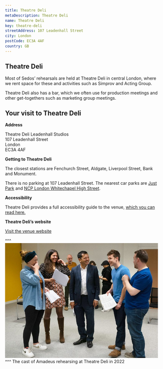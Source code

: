 ```yaml
---
title: Theatre Deli
metaDescription: Theatre Deli
name: Theatre Deli
key: theatre-deli
streetAddress: 107 Leadenhall Street
city: London
postCode: EC3A 4AF
country: GB
---
```

## Theatre Deli

Most of Sedos’ rehearsals are held at Theatre Deli in central London, where we rent space for these and activities such as Simprov and Acting Group. 

Theatre Deli also has a bar, which we often use for production meetings and other get-togethers such as marketing group meetings. 

## Your visit to Theatre Deli

**Address**

Theatre Deli Leadenhall Studios\
107 Leadenhall Street\
London\
EC3A 4AF

**Getting to Theatre Deli**

The closest stations are Fenchurch Street, Aldgate, Liverpool Street, Bank and Monument.

There is no parking at 107 Leadenhall Street. The nearest car parks are [Just Park](https://goo.gl/maps/bnLttEVCBxfsTqZ67) and [NCP London Whitechapel High Street](https://goo.gl/maps/Ubvut5FEJJjzMPta8).

**Accessibility**

Theatre Deli provides a full accessibility guide to the venue, [which you can read here.](https://www.theatredeli.co.uk/Handlers/Download.ashx?IDMF=42bb2472-0650-4359-91f2-77f51c8da41a)[](https://www.theatredeli.co.uk/delibroadgate)

**Theatre Deli’s website**[](https://www.theatredeli.co.uk/delibroadgate)

[Visit the venue website](https://www.theatredeli.co.uk/delibroadgate)

^^^
![The cast of Amadeus rehearsing at Theatre Deli in 2022](/assets/theatredeli2.jpg)
^^^ The cast of Amadeus rehearsing at Theatre Deli in 2022
